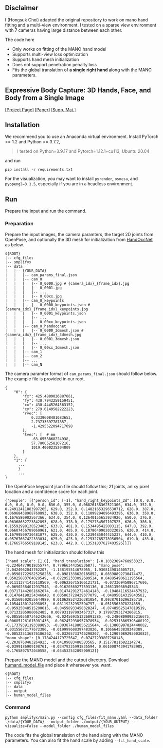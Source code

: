 ## Disclaimer

I (Hongsuk Choi) adapted the original repository to work on mano hand fitting and a multi-view environment. I tested on a sparse view environment with 7 cameras having large distance between each other. 

The code here
- Only works on fitting of the MANO hand model
- Supports multi-view loss optimization
- Supports hand mesh initialization
- Does not support penetration penalty loss
- Fits the global translation of **a single right hand** along with the MANO parameters. 

## Expressive Body Capture: 3D Hands, Face, and Body from a Single Image

[[Project Page](https://smpl-x.is.tue.mpg.de/)] 
[[Paper](https://ps.is.tuebingen.mpg.de/uploads_file/attachment/attachment/497/SMPL-X.pdf)]
[[Supp. Mat.](https://ps.is.tuebingen.mpg.de/uploads_file/attachment/attachment/498/SMPL-X-supp.pdf)]

## Installation
We recommend you to use an Anaconda virtual environment. Install PyTorch >= 1.2 and Python >= 3.7.2, 
> I tested on Python=3.9.17 and Pytorch=1.12.1+cu113, Ubuntu 20.04

and run 

```
pip install -r requirements.txt
```

For the visualization, you may want to install `pyrender`, `osmesa`, and `pyopengl=3.1.5`, especially if you are in a headless environment.

## Run

Prepare the input and run the command.

### Preparation
Prepare the input images, the camera paramters, the target 2D joints from OpenPose, and optionally the 3D mesh for initialization from [HandOccNet](https://github.com/namepllet/HandOccNet) as below.


```
${ROOT}  
|-- cfg_files
|-- smplifyx
|-- data  
|   |-- {YOUR_DATA}
|   |   |-- cam_params_final.json
|   |   |-- cam_0  
|   |   |   |-- 0_0000.jpg # {camera_idx}_{frame_idx}.jpg
|   |   |   |-- 0_0001.jpg
|   |   |   |-- ...
|   |   |   |-- 0_00xx.jpg
|   |   |-- cam_0_keypoints  
|   |   |   |-- 0_0000_keypoints.json # {camera_idx}_{frame_idx}_keypoints.jpg
|   |   |   |-- 0_0001_keypoints.json
|   |   |   |-- ...
|   |   |   |-- 0_00xx_keypoints.json
|   |   |-- cam_0_handoccnet  
|   |   |   |-- 0_0000_3dmesh.json # {camera_idx}_{frame_idx}_3dmesh.jpg
|   |   |   |-- 0_0001_3dmesh.json
|   |   |   |-- ...
|   |   |   |-- 0_00xx_3dmesh.json
|   |   |-- cam_1
|   |   |-- cam_2
|   |   |-- ...
|   |   |-- cam_N
```

The camera paramter format of `cam_params_final.json` should follow below. The example file is provided in our root.
``` 
{
    "0": {
        "fx": 425.4889026887061,
        "fy": 430.7943259159451,
        "cx": 430.4445264563152,
        "cy": 279.6149582222223,
        "rvec": [
            0.3339608481083653,
            2.73733697787857,
            -1.4295522094717098
        ],
        "tvec": [  # mm
            -63.6558868224938,
            57.78005258207216,
            1019.4000235204009
        ]
    },
    "1": {
      ...
      }
      ...
}
```

The OpenPose keypoint json file should follow this;
21 joints, an xy pixel location and a confidence score for each joint.
```
{"people": [{"person_id": [-1], "hand_right_keypoints_2d": [0.0, 0.0, 0.0, 0.0, 0.0, 0.0, 636.0, 355.0, 0.06826138362521306, 634.0, 352.0, 0.24912411883997265, 629.0, 352.0, 0.14821653296530712, 628.0, 387.0, 0.06968438968760893, 638.0, 352.0, 0.11099294096493395, 636.0, 350.0, 0.1676580902567366, 634.0, 354.0, 0.12640155653934926, 650.0, 376.0, 0.06368632723842893, 628.0, 378.0, 0.1792734507107525, 626.0, 386.0, 0.15592998130523483, 633.0, 401.0, 0.1534495425003115, 647.0, 392.0, 0.06607456789060961, 621.0, 405.0, 0.18786409020322026, 620.0, 414.0, 0.16799509730481077, 625.0, 430.0, 0.1239485044425237, 644.0, 410.0, 0.05767667422333034, 625.0, 425.0, 0.12532765278956504, 619.0, 433.0, 0.17665766569189145, 623.0, 442.0, 0.13531837027403526]}]}
```

The hand mesh for initialization should follow this
```
{"hand_scale": [1.0], "hand_translation": [-0.10323894768953323, -0.22464779019355774, 0.7796634435653687], "mano_pose": [2.0424962043762207, -1.138195514678955, 1.9308149814605713, -0.059017229825258255, -0.0981338620185852, 0.08398892730474472, 0.05025883764028549, -0.022952333092689514, 0.04885490611195564, 0.011113741435110569, -0.006226715166121721, -0.07336945086717606, -0.06902384012937546, -0.01620360277593136, 0.266135036945343, 0.037171442061662674, -0.014742912724614143, -0.10484116524457932, 0.014784198254346848, 0.005063728429377079, -0.04895014315843582, -0.01569502055644989, 0.010628524236381054, 0.09387016296386719, 0.10544180124998093, -0.08119232952594757, -0.0515563078224659, -0.05925048515200615, -0.04598933458328247, -0.07485625147819519, 0.07133205980062485, 0.007931197993457317, 0.17997293174266815, -0.005505507346242666, -0.024569351226091385, -0.24808090925216675, 0.006851261015981436, -0.062452930957078934, -0.025313865393400192, -0.17379391193389893, -0.003874188056215644, -0.13866987824440002, 0.03155672177672386, -0.019999608397483826, 0.10666453838348389, -0.005225136876106262, -0.03205733746290207, -0.12907089293003082], "mano_shape": [0.1784244179725647, 0.07427293807268143, -0.2038760483264923, -0.04109083488583565, 0.15177811682224274, -0.0399186909198761, -0.03479235991835594, 0.061008743941783905, -0.1765897572040558, -0.03453253209590912]}
```

Prepare the MANO model and the output directory.
Download [humand_model_file](https://drive.google.com/drive/folders/1lcUgY0np1dFYLZuxjz3Q-bLCJRMeA0dF?usp=drive_link) and place it whereever you want.

```
${ROOT}  
|-- cfg_files
|-- smplifyx
|-- data  
|-- output
|-- human_model_files
```

### Command

```Shell
python smplifyx/main.py --config cfg_files/fit_mano.yaml --data_folder ./data/{YOUR_DATA} --output_folder ./output/{YOUR_OUTPUT} --visualize=False --model_folder ./human_model_files
```

The code fits the global translation of the hand along with the MANO parameters. You can also fit the hand scale by adding `--fit_hand_scale`.


